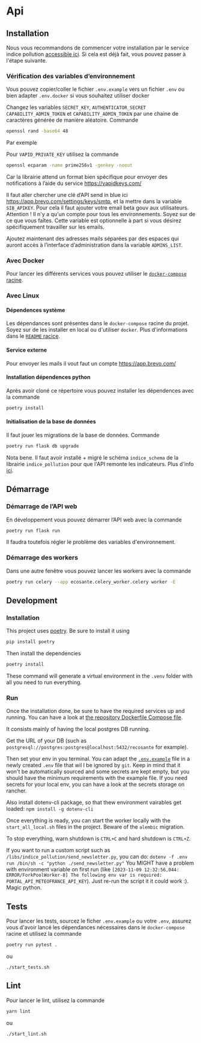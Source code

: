 # Api

## Installation

Nous vous recommandons de commencer votre installation par le service indice pollution [accessible ici](../libs/indice_pollution). Si cela est déjà fait, vous pouvez passer à l'étape suivante.

### Vérification des variables d’environnement

Vous pouvez copier/coller le fichier `.env.example` vers un fichier `.env` ou bien adapter `.env.docker` si vous souhaitez utiliser docker

Changez les variables `SECRET_KEY`, `AUTHENTICATOR_SECRET` `CAPABILITY_ADMIN_TOKEN` et `CAPABILITY_ADMIN_TOKEN` par une chaine de caractères générée de manière aléatoire. Commande

```bash
openssl rand -base64 48
```

Par exemple

Pour `VAPID_PRIVATE_KEY` utilisez la commande

```bash
openssl ecparam -name prime256v1 -genkey -noout
```

Car la librairie attend un format bien spécifique pour envoyer des notifications à l’aide du service https://vapidkeys.com/

Il faut aller chercher une clé d’API send in blue ici https://app.brevo.com/settings/keys/smtp, et la mettre dans la variable `SIB_APIKEY`. Pour cela il faut ajouter votre email beta gouv aux utilisateurs. Attention ! Il n'y a qu'un compte pour tous les environnements. Soyez sur de ce que vous faîtes. Cette variable est optionnelle à part si vous désirez spécifiquement travailler sur les emails.

Ajoutez maintenant des adresses mails séparées par des espaces qui auront accès à l’interface d’administration dans la variable `ADMINS_LIST`.

### Avec Docker

Pour lancer les différents services vous pouvez utiliser le [`docker-compose` racine](../docker-compose.yml).

### Avec Linux

#### Dépendences système

Les dépendances sont présentes dans le `docker-compose` racine du projet. Soyez sur de les installer en local ou d'utiliser `docker`. Plus d'informations dans le [`README` racice](../README.md).

#### Service externe

Pour envoyer les mails il vout faut un compte https://app.brevo.com/

#### Installation dépendences python

Après avoir cloné ce répertoire vous pouvez installer les dépendences avec la commande

```bash
poetry install
```

#### Initialisation de la base de données

Il faut jouer les migrations de la base de données. Commande

```bash
poetry run flask db upgrade
```

Nota bene. Il faut avoir installé + migré le schéma `indice_schema` de la librairie `indice_pollution` pour que l'API remonte les indicateurs. Plus d'info [ici](../libs/indice_pollution/README.md).

## Démarrage

### Démarrage de l’API web

En développement vous pouvez démarrer l’API web avec la commande

```bash
poetry run flask run
```

Il faudra toutefois régler le problème des variables d'environnement.

### Démarrage des workers

Dans une autre fenêtre vous pouvez lancer les workers avec la commande

```bash
poetry run celery --app ecosante.celery_worker.celery worker -E
```

## Development

### Installation

This project uses [poetry](https://python-poetry.org/). Be sure to install it using

```bash
pip install poetry
```

Then install the dependencies

```bash
poetry install
```

These command will generate a virtual environment in the `.venv` folder with all you need to run everything.

### Run

Once the installation done, be sure to have the required services up and running. You can have a look at [the repository Dockerfile Compose file](../../docker-compose.yml).

It consists mainly of having the local postgres DB running.

Get the URL of your DB (such as `postgresql://postgres:postgres@localhost:5432/recosante` for example).

Then set your env in you terminal.
You can adapt the [`.env.example`](./.env.example) file in a newly created `.env` file that wil l be ignored by `git`. Keep in mind that it won't be automatically sourced and some secrets are kept empty, but you should have the minimum requirements with the example file. If you need secrets for your local env, you can have a look at the secrets storage on rancher.

Also install dotenv-cli package, so that thew environment vairables get loaded: `npm install -g dotenv-cli`

Once everything is ready, you can start the worker locally with the `start_all_local.sh` files in the project. Beware of the `alembic` migration.

To stop everything, warn shutdown is `CTRL+C` and hard shutdown is `CTRL+Z`.

If you want to run a custom script such as `/libs/indice_pollution/send_newsletter.py`, you can do: `dotenv -f .env run /bin/sh -c "python ./send_newsletter.py"`
You MIGHT have a problem with environment variable on first run (like `[2023-11-09 12:32:56,044: ERROR/ForkPoolWorker-8] The following env var is required: PORTAL_API_METEOFRANCE_API_KEY`). Just re-run the script it it could work :). Magic python.

## Tests

Pour lancer les tests, sourcez le ficher `.env.example` ou votre `.env`, assurez vous d'avoir lancé les dépendances nécessaires dans le `docker-compose` racine et utilisez la commande

```bash
poetry run pytest .
```

ou

```
./start_tests.sh
```

## Lint

Pour lancer le lint, utilisez la commande

```bash
yarn lint
```

ou

```
./start_lint.sh
```
